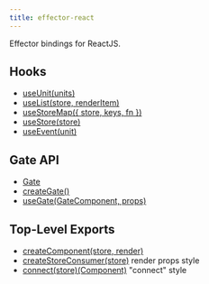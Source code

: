 ```yaml
---
title: effector-react
---
```


Effector bindings for ReactJS.

## Hooks

- [useUnit(units)](./useUnit)
- [useList(store, renderItem)](./useList)
- [useStoreMap({ store, keys, fn })](./useStoreMap)
- [useStore(store)](./useStore)
- [useEvent(unit)](./useEvent)

## Gate API

- [Gate](./Gate)
- [createGate()](./createGate)
- [useGate(GateComponent, props)](./useGate)

## Top-Level Exports

- [createComponent(store, render)](./createComponent)
- [createStoreConsumer(store)](./createStoreConsumer) render props style
- [connect(store)(Component)](./connect) "connect" style
